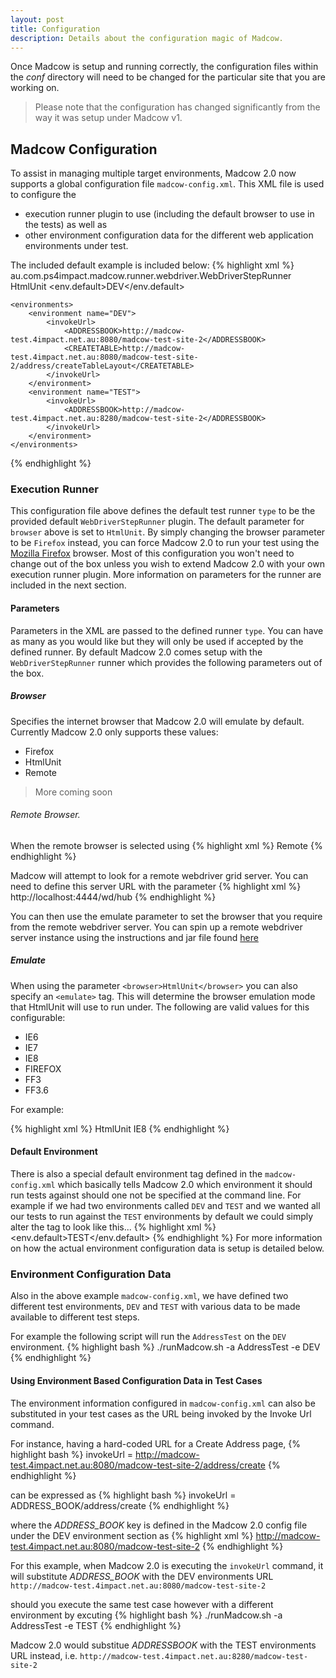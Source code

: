 ```yaml
---
layout: post
title: Configuration
description: Details about the configuration magic of Madcow.
---
```


Once Madcow is setup and running correctly, the configuration files within the _conf_ directory will need to be changed for the particular site that you are working on.
>Please note that the configuration has changed significantly from the way it was setup under Madcow v1.

## Madcow Configuration
To assist in managing multiple target environments, Madcow 2.0 now supports a global configuration file `madcow-config.xml`. This XML file is used to configure the
- execution runner plugin to use (including the default browser to use in the tests) as well as
- other environment configuration data for the different web application environments under test.

The included default example is included below:
{% highlight xml %}
<madcow>
    <execution>
        <runner>
            <type>au.com.ps4impact.madcow.runner.webdriver.WebDriverStepRunner</type>
            <parameters>
                <!--<browser>Firefox</browser>-->
                <browser>HtmlUnit</browser>
            </parameters>
        </runner>
        <env.default>DEV</env.default>
    </execution>

    <environments>
        <environment name="DEV">
            <invokeUrl>
                <ADDRESSBOOK>http://madcow-test.4impact.net.au:8080/madcow-test-site-2</ADDRESSBOOK>
                <CREATETABLE>http://madcow-test.4impact.net.au:8080/madcow-test-site-2/address/createTableLayout</CREATETABLE>
            </invokeUrl>
        </environment>
        <environment name="TEST">
            <invokeUrl>
                <ADDRESSBOOK>http://madcow-test.4impact.net.au:8280/madcow-test-site-2</ADDRESSBOOK>
            </invokeUrl>
        </environment>
    </environments>
</madcow>
{% endhighlight %}

### Execution Runner
This configuration file above defines the default test runner `type` to be the provided default `WebDriverStepRunner` plugin. The default parameter for `browser` above is set to `HtmlUnit`. By simply changing the browser parameter to be `Firefox` instead, you can force Madcow 2.0 to run your test using the [Mozilla Firefox](http://www.getfirefox.com) browser.  Most of this configuration you won't need to change out of the box unless you wish to extend Madcow 2.0 with your own execution runner plugin. More information on parameters for the runner are included in the next section.

#### Parameters
Parameters in the XML are passed to the defined runner `type`. You can have as many as you would like but they will only be used if accepted by the defined runner. By default Madcow 2.0 comes setup with the `WebDriverStepRunner` runner which provides the following parameters out of the box.
##### Browser
Specifies the internet browser that Madcow 2.0 will emulate by default. Currently Madcow 2.0 only supports these values:
* Firefox
* HtmlUnit
* Remote

> More coming soon

###### Remote Browser.

When the remote browser is selected using
{% highlight xml %}
<browser>Remote</browser>
{% endhighlight %}

Madcow will attempt to look for a remote webdriver grid server.
You can need to define this server URL with the parameter
{% highlight xml %}
<remoteServerUrl>http://localhost:4444/wd/hub</remoteServerUrl>
{% endhighlight %}

You can then use the emulate parameter to set the browser that you require from the remote webdriver server.
You can spin up a remote webdriver server instance using the instructions and jar file found <a href="http://code.google.com/p/selenium/wiki/RemoteWebDriverServer" target="_blank">here</a>


##### Emulate
When using the parameter `<browser>HtmlUnit</browser>` you can also specify an `<emulate>` tag. This will determine the browser emulation mode that HtmlUnit will use to run under. The following are valid values for this configurable:
* IE6
* IE7
* IE8
* FIREFOX
* FF3
* FF3.6

For example:

{% highlight xml %}
<parameters>
     <browser>HtmlUnit</browser>
     <emulate>IE8</emulate>
</parameters>
{% endhighlight %}

#### Default Environment
There is also a special default environment tag defined in the `madcow-config.xml` which basically tells Madcow 2.0 which environment it should run tests against should one not be specified at the command line.
For example if we had two environments called `DEV` and `TEST` and we wanted all our tests to run against the `TEST` environments by default we could simply alter the tag to look like this...
{% highlight xml %}
<env.default>TEST</env.default>
{% endhighlight %}
For more information on how the actual environment configuration data is setup is detailed below.

### Environment Configuration Data
Also in the above example `madcow-config.xml`, we have defined two different test environments, `DEV` and `TEST` with various data to be made available to different test steps.

For example the following script will run the `AddressTest` on the `DEV` environment.
{% highlight bash %}
 ./runMadcow.sh -a AddressTest -e DEV
{% endhighlight %}


#### Using Environment Based Configuration Data in Test Cases
The environment information configured in `madcow-config.xml` can also be substituted in your test cases as the URL being invoked by the Invoke Url command.

For instance, having a hard-coded URL for a Create Address page,
{% highlight bash %}
invokeUrl = http://madcow-test.4impact.net.au:8080/madcow-test-site-2/address/create
{% endhighlight %}

can be expressed as
{% highlight bash %}
invokeUrl = ADDRESS_BOOK/address/create
{% endhighlight %}

where the _ADDRESS_BOOK_ key is defined in the Madcow 2.0 config file under the DEV environment section as
{% highlight xml %}
<environment name="DEV">
   <invokeUrl>
       <ADDRESSBOOK>http://madcow-test.4impact.net.au:8080/madcow-test-site-2</ADDRESSBOOK>
   </invokeUrl>
</environment>
{% endhighlight %}

For this example, when Madcow 2.0 is executing the `invokeUrl` command, it will substitute _ADDRESS_BOOK_ with the DEV environments URL `http://madcow-test.4impact.net.au:8080/madcow-test-site-2`

should you execute the same test case however with a different environment by excuting
{% highlight bash %}
./runMadcow.sh -a AddressTest -e TEST
{% endhighlight %}

Madcow 2.0 would substitue _ADDRESSBOOK_ with the TEST environments URL instead, i.e. `http://madcow-test.4impact.net.au:8280/madcow-test-site-2`
